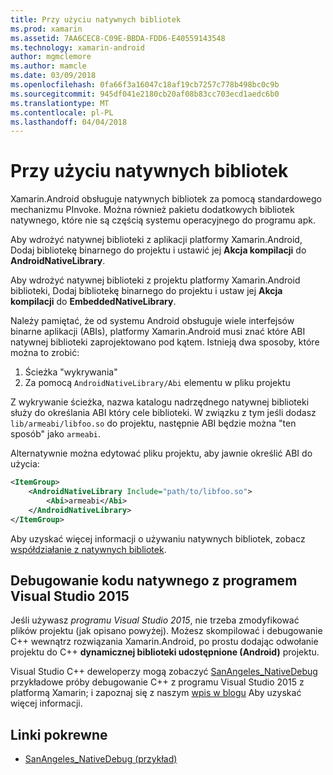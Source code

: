 ```yaml
---
title: Przy użyciu natywnych bibliotek
ms.prod: xamarin
ms.assetid: 7AA6CEC8-C09E-BBDA-FDD6-E40559143548
ms.technology: xamarin-android
author: mgmclemore
ms.author: mamcle
ms.date: 03/09/2018
ms.openlocfilehash: 0fa66f3a16047c18af19cb7257c778b498bc0c9b
ms.sourcegitcommit: 945df041e2180cb20af08b83cc703ecd1aedc6b0
ms.translationtype: MT
ms.contentlocale: pl-PL
ms.lasthandoff: 04/04/2018
---
```

# <a name="using-native-libraries"></a>Przy użyciu natywnych bibliotek

Xamarin.Android obsługuje natywnych bibliotek za pomocą standardowego mechanizmu PInvoke. Można również pakietu dodatkowych bibliotek natywnego, które nie są częścią systemu operacyjnego do programu apk.

Aby wdrożyć natywnej biblioteki z aplikacji platformy Xamarin.Android, Dodaj bibliotekę binarnego do projektu i ustawić jej **Akcja kompilacji** do **AndroidNativeLibrary**.

Aby wdrożyć natywnej biblioteki z projektu platformy Xamarin.Android biblioteki, Dodaj bibliotekę binarnego do projektu i ustaw jej **Akcja kompilacji** do **EmbeddedNativeLibrary**.

Należy pamiętać, że od systemu Android obsługuje wiele interfejsów binarne aplikacji (ABIs), platformy Xamarin.Android musi znać które ABI natywnej biblioteki zaprojektowano pod kątem.
Istnieją dwa sposoby, które można to zrobić:

1.  Ścieżka "wykrywania"
1.  Za pomocą `AndroidNativeLibrary/Abi` elementu w pliku projektu


Z wykrywanie ścieżka, nazwa katalogu nadrzędnego natywnej biblioteki służy do określania ABI który cele biblioteki. W związku z tym jeśli dodasz `lib/armeabi/libfoo.so` do projektu, następnie ABI będzie można "ten sposób" jako `armeabi`.

Alternatywnie można edytować pliku projektu, aby jawnie określić ABI do użycia:

```xml
<ItemGroup>
    <AndroidNativeLibrary Include="path/to/libfoo.so">
        <Abi>armeabi</Abi>
    </AndroidNativeLibrary>
</ItemGroup>
```

Aby uzyskać więcej informacji o używaniu natywnych bibliotek, zobacz [współdziałanie z natywnych bibliotek](http://www.mono-project.com/docs/advanced/pinvoke/).

## <a name="debugging-native-code-with-visual-studio-2015"></a>Debugowanie kodu natywnego z programem Visual Studio 2015

Jeśli używasz *programu Visual Studio 2015*, nie trzeba zmodyfikować plików projektu (jak opisano powyżej).
Możesz skompilować i debugowanie C++ wewnątrz rozwiązania Xamarin.Android, po prostu dodając odwołanie projektu do C++ **dynamicznej biblioteki udostępnione (Android)** projektu.

Visual Studio C++ deweloperzy mogą zobaczyć [SanAngeles_NativeDebug](https://developer.xamarin.com/samples/monodroid/SanAngeles_NDK/) przykładowe próby debugowanie C++ z programu Visual Studio 2015 z platformą Xamarin; i zapoznaj się z naszym [wpis w blogu](https://blog.xamarin.com/build-and-debug-c-libraries-in-xamarin-android-apps-with-visual-studio-2015/) Aby uzyskać więcej informacji.



## <a name="related-links"></a>Linki pokrewne

- [SanAngeles_NativeDebug (przykład)](https://developer.xamarin.com/samples/monodroid/SanAngeles_NDK/)
